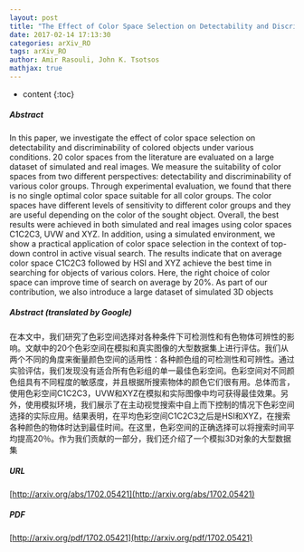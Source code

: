 ```yaml
---
layout: post
title: "The Effect of Color Space Selection on Detectability and Discriminability of Colored Objects"
date: 2017-02-14 17:13:30
categories: arXiv_RO
tags: arXiv_RO
author: Amir Rasouli, John K. Tsotsos
mathjax: true
---
```


* content
{:toc}

##### Abstract
In this paper, we investigate the effect of color space selection on detectability and discriminability of colored objects under various conditions. 20 color spaces from the literature are evaluated on a large dataset of simulated and real images. We measure the suitability of color spaces from two different perspectives: detectability and discriminability of various color groups. Through experimental evaluation, we found that there is no single optimal color space suitable for all color groups. The color spaces have different levels of sensitivity to different color groups and they are useful depending on the color of the sought object. Overall, the best results were achieved in both simulated and real images using color spaces C1C2C3, UVW and XYZ. In addition, using a simulated environment, we show a practical application of color space selection in the context of top-down control in active visual search. The results indicate that on average color space C1C2C3 followed by HSI and XYZ achieve the best time in searching for objects of various colors. Here, the right choice of color space can improve time of search on average by 20%. As part of our contribution, we also introduce a large dataset of simulated 3D objects

##### Abstract (translated by Google)
在本文中，我们研究了色彩空间选择对各种条件下可检测性和有色物体可辨性的影响。文献中的20个色彩空间在模拟和真实图像的大型数据集上进行评估。我们从两个不同的角度来衡量颜色空间的适用性：各种颜色组的可检测性和可辨性。通过实验评估，我们发现没有适合所有色彩组的单一最佳色彩空间。色彩空间对不同颜色组具有不同程度的敏感度，并且根据所搜索物体的颜色它们很有用。总体而言，使用色彩空间C1C2C3，UVW和XYZ在模拟和实际图像中均可获得最佳效果。另外，使用模拟环境，我们展示了在主动视觉搜索中自上而下控制的情况下色彩空间选择的实际应用。结果表明，在平均色彩空间C1C2C3之后是HSI和XYZ，在搜索各种颜色的物体时达到最佳时间。在这里，色彩空间的正确选择可以将搜索时间平均提高20％。作为我们贡献的一部分，我们还介绍了一个模拟3D对象的大型数据集

##### URL
[http://arxiv.org/abs/1702.05421](http://arxiv.org/abs/1702.05421)

##### PDF
[http://arxiv.org/pdf/1702.05421](http://arxiv.org/pdf/1702.05421)

